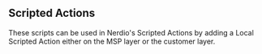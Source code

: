 ## Scripted Actions

These scripts can be used in Nerdio's Scripted Actions by adding a Local Scripted Action either on the MSP layer or the customer layer.